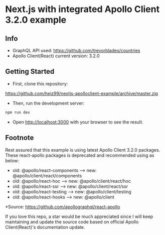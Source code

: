 # Next.js with integrated Apollo Client 3.2.0 example

## Info 

- GraphQL API used: https://github.com/trevorblades/countries
- Apollo Client(React) current version: 3.2.0

## Getting Started

- First, clone this repository:

https://github.com/heiz99/nextjs-apolloclient-example/archive/master.zip

- Then, run the development server:

```bash
npm run dev
```

- Open [http://localhost:3000](http://localhost:3000) with your browser to see the result.

## Footnote

Rest assured that this example is using latest Apollo Client 3.2.0 packages. These react-apollo packages is deprecated and recommended using as below:
- old: @apollo/react-components --> new: @apollo/client/react/components
- old: @apollo/react-hoc --> new: @apollo/client/react/hoc
- old: @apollo/react-ssr --> new: @apollo/client/react/ssr
- old: @apollo/react-testing --> new: @apollo/client/testing
- old: @apollo/react-hooks --> new: @apollo/client

*Source: https://github.com/apollographql/react-apollo

If you love this repo, a star would be much appreciated since I will keep maintaining and update the source code based on official Apollo Client(React)'s documentation update.
